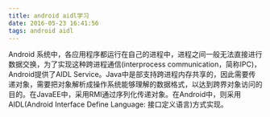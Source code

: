 ```yaml
---
title: android aidl学习
date: 2016-05-23 16:41:56
tags: android aidl
---
```


Android 系统中，各应用程序都运行在自己的进程中，进程之间一般无法直接进行数据交换，为了实现这种跨进程通信(interprocess communication，简称IPC)，Android提供了AIDL Service。Java中是部支持跨进程内存共享的，因此需要传递对象，需要把对象解析成操作系统能够理解的数据格式，以达到跨界对象访问的目的。在JavaEE中，采用RMI通过序列化传递对象。在Android中，则采用AIDL(Android Interface Define Language: 接口定义语言)方式实现。
